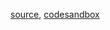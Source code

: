 [source](https://github.com/alokagr07/react-stock-charts/blob/master/docs/lib/charts/VolumeProfileChart.js), [codesandbox](https://codesandbox.io/s/github/alokagr07/react-stock-charts-examples2/tree/master/examples/VolumeProfileChart)
